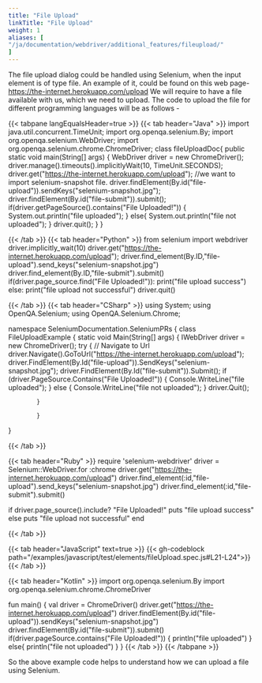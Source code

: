 ```yaml
---
title: "File Upload"
linkTitle: "File Upload"
weight: 1
aliases: [
"/ja/documentation/webdriver/additional_features/fileupload/"
]
---
```



The file upload dialog could be handled using Selenium, 
when the input element is of type file. 
An example of it, could be found on this 
web page-  https://the-internet.herokuapp.com/upload
We will require to have a file available with us, 
which we need to upload. 
The code to upload the file for different programming 
languages will be as follows - 

{{< tabpane langEqualsHeader=true >}}
  {{< tab header="Java" >}}
import java.util.concurrent.TimeUnit;
import org.openqa.selenium.By;
import org.openqa.selenium.WebDriver;
import org.openqa.selenium.chrome.ChromeDriver;
class fileUploadDoc{
	public static void main(String[] args) {
		WebDriver driver = new ChromeDriver();
		driver.manage().timeouts().implicitlyWait(10, TimeUnit.SECONDS);
		driver.get("https://the-internet.herokuapp.com/upload");
		//we want to import selenium-snapshot file. 
		driver.findElement(By.id("file-upload")).sendKeys("selenium-snapshot.jpg");
		driver.findElement(By.id("file-submit")).submit();
		if(driver.getPageSource().contains("File Uploaded!")) {
			System.out.println("file uploaded");
		}
		else{
				System.out.println("file not uploaded");
			}
		driver.quit();
	}
}

  {{< /tab >}}
  {{< tab header="Python" >}}
from selenium import webdriver
driver.implicitly_wait(10)
driver.get("https://the-internet.herokuapp.com/upload");
driver.find_element(By.ID,"file-upload").send_keys("selenium-snapshot.jpg")
driver.find_element(By.ID,"file-submit").submit()
if(driver.page_source.find("File Uploaded!")):
    print("file upload success")
else:
    print("file upload not successful")
driver.quit()

  {{< /tab >}}
  {{< tab header="CSharp" >}}
using System;
using OpenQA.Selenium;
using OpenQA.Selenium.Chrome;

namespace SeleniumDocumentation.SeleniumPRs
{
    class FileUploadExample
    {
        static void Main(String[] args)
        {
            IWebDriver driver = new ChromeDriver();
            try
            {
                // Navigate to Url
                driver.Navigate().GoToUrl("https://the-internet.herokuapp.com/upload");
                driver.FindElement(By.Id("file-upload")).SendKeys("selenium-snapshot.jpg");
                driver.FindElement(By.Id("file-submit")).Submit();
                if (driver.PageSource.Contains("File Uploaded!"))
                {
                    Console.WriteLine("file uploaded");
                }
                else
                {
                    Console.WriteLine("file not uploaded");
                }
                driver.Quit();

            }

            }
}

  {{< /tab >}}

{{< tab header="Ruby" >}}
require 'selenium-webdriver'
driver = Selenium::WebDriver.for :chrome
driver.get("https://the-internet.herokuapp.com/upload")
driver.find_element(:id,"file-upload").send_keys("selenium-snapshot.jpg")
driver.find_element(:id,"file-submit").submit()

if driver.page_source().include? "File Uploaded!"
  puts "file upload success"
else
  puts "file upload not successful"
end

  {{< /tab >}}

{{< tab header="JavaScript" text=true >}}
{{< gh-codeblock path="/examples/javascript/test/elements/fileUpload.spec.js#L21-L24">}}
{{< /tab >}}

{{< tab header="Kotlin" >}}
import org.openqa.selenium.By
import org.openqa.selenium.chrome.ChromeDriver

fun main() {
    val driver = ChromeDriver()
    driver.get("https://the-internet.herokuapp.com/upload")
    driver.findElement(By.id("file-upload")).sendKeys("selenium-snapshot.jpg")
    driver.findElement(By.id("file-submit")).submit()
    if(driver.pageSource.contains("File Uploaded!")) {
        println("file uploaded")
    }
    else{
        println("file not uploaded")
    }
}
{{< /tab >}}
{{< /tabpane >}}

So the above example code helps to understand 
how we can upload a file using Selenium. 
